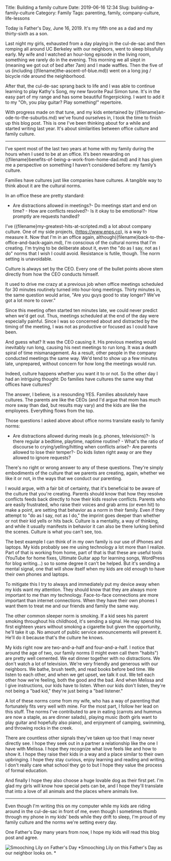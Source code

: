 Title: Building a family culture
Date: 2019-06-16 12:34
Slug: building-a-family-culture
Category: Family
Tags: parenting, family, company-culture, life-lessons

Today is Father's Day, June 16, 2019. It's my fifth one as a dad and my thirty-sixth as a son. 

Last night my girls, exhausted from a day playing in the cul-de-sac and then romping all around UC Berkeley with our neighbors, went to sleep blissfully early. My wife and I watched an hour-long episode in the living room, something we rarely do in the evening. This morning we all slept in (meaning we got out of bed after 7am) and I made waffles. Then the five of us (including ({filename}the-ascent-of-blue.md)) went on a long jog / bicycle ride around the neighborhood. 

After that, the cul-de-sac sprang back to life and I was able to continue learning to play Kathy's Song, my new favorite Paul Simon tune. It's in the easy part of my range and has some beautiful fingerpicking. I want to add it to my "Oh, you play guitar? Play something!" repertoire. 

With progress made on that tune, and my kids entertained by ({filename}an-ode-to-the-suburbs.md) we've found ourselves in, I took the time to finish up this blog post. This is one I've been thinking about for a while and started writing last year. It's about similarities between office culture and family culture. 

---

I’ve spent most of the last two years at home with my family during the hours when I used to be at an office. It’s been rewarding on ({filename}benefits-of-being-a-work-from-home-dad.md) and it has given me a perspective on something I haven’t considered before: my family’s culture. 

Families have cultures just like companies have cultures. A tangible way to think about it are the cultural norms. 

In an office these are pretty standard:

- Are distractions allowed in meetings?- Do meetings start and end on time? - How are conflicts resolved?- Is it okay to be emotional?- How promptly are requests handled?

I’ve ({filename}my-greatest-hits-at-scripted.md) a lot about company culture. One of my side projects, (https://www.enps.co), is a way to measure it. Now that I'm in an office again, although({filename}back-to-the-office-and-back-again.md), I'm conscious of the cultural norms that I'm creating. I'm trying to be deliberate about it, even the "do as I say, not as I do" norms that I wish I could avoid. Resistance is futile, though. The norm setting is unavoidable. 

Culture is always set by the CEO. Every one of the bullet points above stem directly from how the CEO conducts himself. 

It used to drive me crazy at a previous job when office meetings scheduled for 30 minutes routinely turned into hour-long meetings. Thirty minutes in, the same question would arise, "Are you guys good to stay longer? We've got a lot more to cover." 

Since this meeting often started ten minutes late, we could never predict when we'd get out. Thus, meetings scheduled at the end of the day were especially painful. Since I was so concerned about and distracted by the timing of the meeting, I was not as productive or focused as I could have been. 

And guess what? It was the CEO causing it. His previous meeting would inevitably run long, causing his next meetings to run long. It was a death spiral of time mismanagement. As a result, other people in the company conducted meetings the same way. We'd tend to show up a few minutes late, unprepared, without concern for how long the meetings would run.

Indeed, culture happens whether you want it to or not. So the other day I had an intriguing thought: Do families have cultures the same way that offices have cultures? 

The answer, I believe, is a resounding YES. Families absolutely have cultures. The parents are like the CEOs (and I'd argue that mom has much more sway than dad, but results may vary) and the kids are like the employees. Everything flows from the top. 

Those questions I asked above about office norms translate easily to family norms:

- Are distractions allowed during meals (e.g. phones, televisions)?- Is there regular a bedtime, playtime, naptime routine? - What's the ratio of discourse to crying/yelling/hitting when conflicts arise?- Are parents allowed to lose their temper?- Do kids listen right away or are they allowed to ignore requests?

There's no right or wrong answer to any of these questions. They're simply embodiments of the culture that we parents are creating, again, whether we like it or not, in the ways that we conduct our parenting. 

I would argue, with a fair bit of certainty, that it's beneficial to be aware of the culture that you're creating. Parents should know that how they resolve conflicts feeds back directly to how their kids resolve conflicts. Parents who are easily frustrated, who raise their voices and grab arms (or even hit) to make a point, are setting that behavior as a norm in their family. Even if they attempt to "do as I say, not as I do," the imprint goes deeper than whether or not their kid yells or hits back. Culture is a mentality, a way of thinking, and while it usually manifests in behavior it can also be there lurking behind the scenes. Culture is what you can't see, too. 

The best example I can think of in my own family is our use of iPhones and laptops. My kids probably see me using technology a lot more than I realize. Part of that is working from home, part of that is that these are useful tools (YouTube for home fixes, Ultimate Guitar app for learning songs, WordPress for blog writing...) so to some degree it can't be helped. But it's sending a mental signal, one that will show itself when my kids are old enough to have their own phones and laptops. 

To mitigate this I try to always and immediately put my device away when my kids want my attention. They should know that they are always more important to me than my technology. Face-to-face connections are more important than internet connections. When they have their own phones I want them to treat me and our friends and family the same way. 

The other common sleeper norm is smoking. If a kid sees his parent smoking throughout his childhood, it's sending a signal. He may spend his first eighteen years without smoking a cigarette but given the opportunity, he'll take it up. No amount of public service announcements will prevent it. He'll do it because that's the culture he knows. 

My kids right now are two-and-a-half and four-and-a-half. I notice that around the age of two, our family norms (I might even call them "habits") are pretty well cemented. We eat dinner together with no distractions. We don't watch a lot of television. We're very friendly and generous with our neighbors. We bathe, brush teeth, and read books before bed time. We listen to each other, and when we get upset, we talk it out. We tell each other how we're feeling, both the good and the bad. And when Melissa and I give instructions, our kids have to listen. When our kids don't listen, they're not being a "bad kid," they're just being a "bad listener." 

A lot of these norms come from my wife, who has a way of parenting that fortunately fits very well with mine. For the most part, I follow her lead on this stuff. The norms I've contributed to are in eating (carrots and hummus are now a staple, as are dinner salads), playing music (both girls want to play guitar and hopefully also piano), and enjoyment of camping, swimming, and throwing rocks in the creek. 

There are countless other signals they've taken up too that I may never directly see. I hope they seek out in a partner a relationship like the one I have with Melissa. I hope they recognize what love feels like and how to show it. I hope they raise their kids in a way and a place similar to their own upbringing. I hope they stay curious, enjoy learning and reading and writing. I don't really care what school they go to but I hope they value the process of formal education. 

And finally I hope they also choose a huge lovable dog as their first pet. I'm glad my girls will know how special pets can be, and I hope they'll translate that into a love of all animals and the places where animals live. 

---

Even though I'm writing this on my computer while my kids are riding around in the cul-de-sac in front of me, even though I sometimes thumb through my phone in my kids' beds while they drift to sleep, I'm proud of my family culture and the norms we're setting every day. 

One Father's Day many years from now, I hope my kids will read this blog post and agree. 

![Smooching Lily on Father's Day]({static}/images/img_8363.jpg)
*Smooching Lily on this Father's Day as our neighbor looks on. *